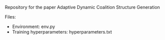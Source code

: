 Repository for the paper Adaptive Dynamic Coalition Structure Generation

Files:

- Environment: env.py
- Training hyperparameters: hyperparameters.txt
